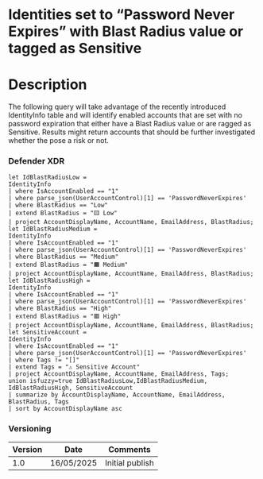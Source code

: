# Identities set to “Password Never Expires” with Blast Radius value or tagged as Sensitive

# Description

The following query will take advantage of the recently introduced IdentityInfo table and will identify enabled accounts that are set with no password expiration that either have a Blast Radius value or are ragged as Sensitive. Results might return accounts that should be further investigated whether the pose a risk or not.

### Defender XDR
```
let IdBlastRadiusLow =
IdentityInfo
| where IsAccountEnabled == "1"
| where parse_json(UserAccountControl)[1] == 'PasswordNeverExpires'
| where BlastRadius == "Low"
| extend BlastRadius = "🟨 Low"
| project AccountDisplayName, AccountName, EmailAddress, BlastRadius;
let IdBlastRadiusMedium =
IdentityInfo
| where IsAccountEnabled == "1"
| where parse_json(UserAccountControl)[1] == 'PasswordNeverExpires'
| where BlastRadius == "Medium"
| extend BlastRadius = "🟧 Medium"
| project AccountDisplayName, AccountName, EmailAddress, BlastRadius;
let IdBlastRadiusHigh =
IdentityInfo
| where IsAccountEnabled == "1"
| where parse_json(UserAccountControl)[1] == 'PasswordNeverExpires'
| where BlastRadius == "High"
| extend BlastRadius = "🟥 High"
| project AccountDisplayName, AccountName, EmailAddress, BlastRadius;
let SensitiveAccount =
IdentityInfo
| where IsAccountEnabled == "1"
| where parse_json(UserAccountControl)[1] == 'PasswordNeverExpires'
| where Tags != "[]"
| extend Tags = "⚠️ Sensitive Account"
| project AccountDisplayName, AccountName, EmailAddress, Tags;
union isfuzzy=true IdBlastRadiusLow,IdBlastRadiusMedium, IdBlastRadiusHigh, SensitiveAccount
| summarize by AccountDisplayName, AccountName, EmailAddress, BlastRadius, Tags
| sort by AccountDisplayName asc 
```

### Versioning
| Version       | Date          | Comments                               |
| ------------- |---------------| ---------------------------------------|
| 1.0           | 16/05/2025    | Initial publish                        |

